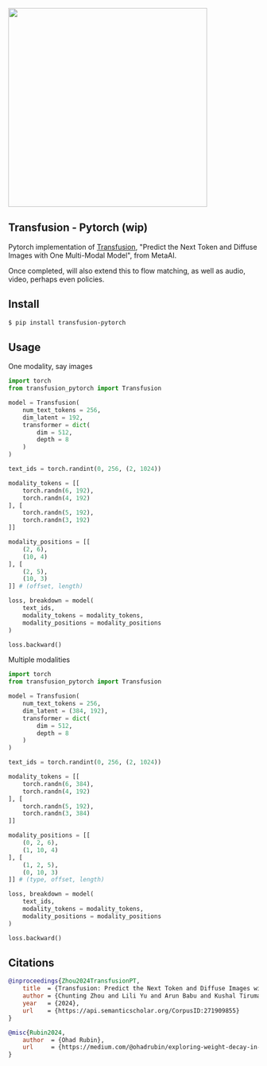<img src="./transfusion.png" width="400px"></img>

## Transfusion - Pytorch (wip)

Pytorch implementation of [Transfusion](https://www.arxiv.org/abs/2408.11039), "Predict the Next Token and Diffuse Images with One Multi-Modal Model", from MetaAI.

Once completed, will also extend this to flow matching, as well as audio, video, perhaps even policies.

## Install

```bash
$ pip install transfusion-pytorch
```

## Usage

One modality, say images

```python
import torch
from transfusion_pytorch import Transfusion

model = Transfusion(
    num_text_tokens = 256,
    dim_latent = 192,
    transformer = dict(
        dim = 512,
        depth = 8
    )
)

text_ids = torch.randint(0, 256, (2, 1024))

modality_tokens = [[
    torch.randn(6, 192),
    torch.randn(4, 192)
], [
    torch.randn(5, 192),
    torch.randn(3, 192)
]]

modality_positions = [[
    (2, 6),
    (10, 4)
], [
    (2, 5),
    (10, 3)
]] # (offset, length)

loss, breakdown = model(
    text_ids,
    modality_tokens = modality_tokens,
    modality_positions = modality_positions
)

loss.backward()
```

Multiple modalities

```python
import torch
from transfusion_pytorch import Transfusion

model = Transfusion(
    num_text_tokens = 256,
    dim_latent = (384, 192),
    transformer = dict(
        dim = 512,
        depth = 8
    )
)

text_ids = torch.randint(0, 256, (2, 1024))

modality_tokens = [[
    torch.randn(6, 384),
    torch.randn(4, 192)
], [
    torch.randn(5, 192),
    torch.randn(3, 384)
]]

modality_positions = [[
    (0, 2, 6),
    (1, 10, 4)
], [
    (1, 2, 5),
    (0, 10, 3)
]] # (type, offset, length)

loss, breakdown = model(
    text_ids,
    modality_tokens = modality_tokens,
    modality_positions = modality_positions
)

loss.backward()
```

## Citations

```bibtex
@inproceedings{Zhou2024TransfusionPT,
    title  = {Transfusion: Predict the Next Token and Diffuse Images with One Multi-Modal Model},
    author = {Chunting Zhou and Lili Yu and Arun Babu and Kushal Tirumala and Michihiro Yasunaga and Leonid Shamis and Jacob Kahn and Xuezhe Ma and Luke Zettlemoyer and Omer Levy},
    year   = {2024},
    url    = {https://api.semanticscholar.org/CorpusID:271909855}
}
```

```bibtex
@misc{Rubin2024,
    author  = {Ohad Rubin},
    url     = {https://medium.com/@ohadrubin/exploring-weight-decay-in-layer-normalization-challenges-and-a-reparameterization-solution-ad4d12c24950}
}
```

